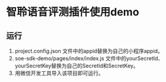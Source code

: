 # 智聆语音评测插件使用demo

## 运行
1. project.config.json 文件中的appid替换为自己的小程序appid。
2. soe-sdk-demo/pages/index/index.js 文件中的yourSecretId、yourSecretKey替换为自己的SecretId和SecretKey。
3. 用微信开发工具导入该项目即可运行。


